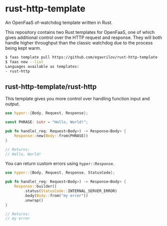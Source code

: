 # rust-http-template

An OpenFaaS of-watchdog template written in Rust.

This repository contains two Rust templates for OpenFaaS, one of which gives additional control over the HTTP request and response. They will both handle higher throughput than the classic watchdog due to the process being kept warm.

```sh
$ faas template pull https://github.com/egavrilov/rust-http-template
$ faas new --list
Languages available as templates:
- rust-http
```

## rust-http-template/rust-http

This template gives you more control over handling function input and output.

```Rust
use hyper::{Body, Request, Response};

const PHRASE: &str = "Hello, World!";

pub fn handle(_req: Request<Body>) -> Response<Body> {
    Response::new(Body::from(PHRASE))
}

// Returns:
// Hello, World!
```

You can return custom errors using `hyper::Response`.

```Rust
use hyper::{Body, Request, Response, StatusCode};

pub fn handle(_req: Request<Body>) -> Response<Body> {
    Response::builder()
        .status(StatusCode::INTERNAL_SERVER_ERROR)
        .body(Body::from("my error"))
        .unwrap()
}

// Returns:
// my error
```
